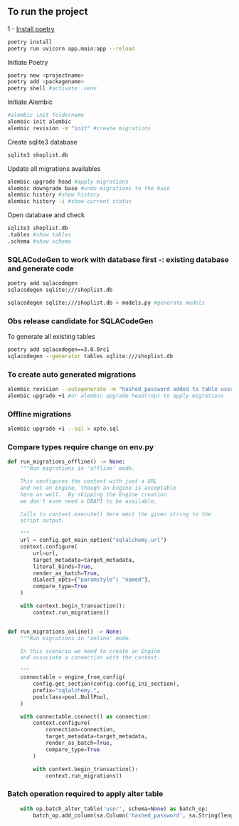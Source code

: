 
## To run the project
1 - [Install poetry](https://python-poetry.org/docs/#installation)

```bash
poetry install
poetry run uvicorn app.main:app --reload
```

Initiate Poetry
```bash
poetry new <projectname>
poetry add <packagename>
poetry shell #activate .venv
```

Initiate Alembic
```bash
#alembic init foldername
alembic init alembic
alembic revision -m "init" #create migrations
```

Create sqlite3 database
```bash
sqlite3 shoplist.db
```

Update all migrations availables
```bash
alembic upgrade head #apply migrations
alembic downgrade base #undo migrations to the base
alembic history #show history
alembic history -i #show current status
```

Open database and check
```bash
sqlite3 shoplist.db
.tables #show tables
.schema #show schema
```

### SQLACodeGen to work with database first -: existing database and generate code

```bash
poetry add sqlacodegen
sqlacodegen sqlite:///shoplist.db

sqlacodegen sqlite:///shoplist.db > models.py #generate models
```

### Obs release candidate for SQLACodeGen

To generate all existing tables
```bash
poetry add sqlacodegen==3.0.0rc1
sqlacodegen --generator tables sqlite:///shoplist.db
```

### To create auto generated migrations
```bash
alembic revision --autogenerate -m "hashed_password added to table user"
alembic upgrade +1 #or alembic upgrade head(top) to apply migrations
```

### Offline migrations
```bash
alembic upgrade +1 --sql > xpto.sql
```

### Compare types require change on env.py

```python
def run_migrations_offline() -> None:
    """Run migrations in 'offline' mode.

    This configures the context with just a URL
    and not an Engine, though an Engine is acceptable
    here as well.  By skipping the Engine creation
    we don't even need a DBAPI to be available.

    Calls to context.execute() here emit the given string to the
    script output.

    """
    url = config.get_main_option("sqlalchemy.url")
    context.configure(
        url=url,
        target_metadata=target_metadata,
        literal_binds=True,
        render_as_batch=True,
        dialect_opts={"paramstyle": "named"},
        compare_type=True
    )

    with context.begin_transaction():
        context.run_migrations()


def run_migrations_online() -> None:
    """Run migrations in 'online' mode.

    In this scenario we need to create an Engine
    and associate a connection with the context.

    """
    connectable = engine_from_config(
        config.get_section(config.config_ini_section),
        prefix="sqlalchemy.",
        poolclass=pool.NullPool,
    )

    with connectable.connect() as connection:
        context.configure(
            connection=connection, 
            target_metadata=target_metadata,
            render_as_batch=True,
            compare_type=True
        )

        with context.begin_transaction():
            context.run_migrations()
```

### Batch operation required to apply alter table
```python
    with op.batch_alter_table('user', schema=None) as batch_op:
        batch_op.add_column(sa.Column('hashed_password', sa.String(length=100)))
```